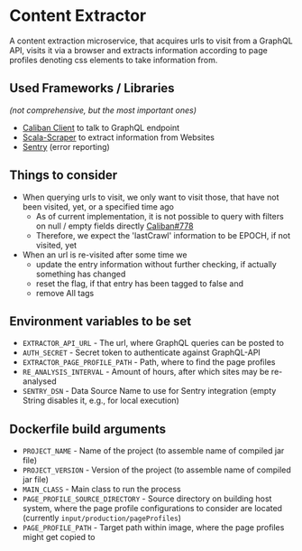 # Content Extractor

A content extraction microservice, that acquires urls to visit from a GraphQL API, visits it via a browser and extracts
information according to page profiles denoting css elements to take information from.

## Used Frameworks / Libraries
_(not comprehensive, but the most important ones)_

-   [Caliban Client](https://ghostdogpr.github.io/caliban/) to talk to GraphQL endpoint
-   [Scala-Scraper](https://github.com/ruippeixotog/scala-scraper) to extract information from Websites
-   [Sentry](https://sentry.io/welcome/) (error reporting)

## Things to consider
-   When querying urls to visit, we only want to visit those, that have not been visited, yet, or a specified time ago
	-   As of current implementation, it is not possible to query with filters on null / empty fields directly [Caliban#778](https://github.com/ghostdogpr/caliban/issues/778)
	-   Therefore, we expect the 'lastCrawl' information to be EPOCH, if not visited, yet
-   When an url is re-visited after some time we
	-   update the entry information without further checking, if actually something has changed
	-   reset the flag, if that entry has been tagged to false and
	-   remove All tags

## Environment variables to be set
-   `EXTRACTOR_API_URL` - The url, where GraphQL queries can be posted to
-   `AUTH_SECRET` - Secret token to authenticate against GraphQL-API
-   `EXTRACTOR_PAGE_PROFILE_PATH` - Path, where to find the page profiles
-   `RE_ANALYSIS_INTERVAL` - Amount of hours, after which sites may be re-analysed
-   `SENTRY_DSN` - Data Source Name to use for Sentry integration (empty String disables it, e.g., for local execution)

## Dockerfile build arguments
-   `PROJECT_NAME` - Name of the project (to assemble name of compiled jar file)
-   `PROJECT_VERSION` - Version of the project (to assemble name of compiled jar file)
-   `MAIN_CLASS` - Main class to run the process
-   `PAGE_PROFILE_SOURCE_DIRECTORY` - Source directory on building host system, where the page profile configurations to consider are located (currently `input/production/pageProfiles`)
-   `PAGE_PROFILE_PATH` - Target path within image, where the page profiles might get copied to
